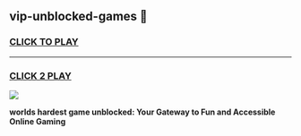 
## vip-unblocked-games 👋
<h3>
<a href="https://premium.freeplayer.one?title=vip-unblocked-games&ref=14F">CLICK TO PLAY</a></h3>
<hr>

<h3>
<a href="https://premium.freeplayer.one?title=vip-unblocked-games&ref=14F">CLICK 2 PLAY</a>
  
</h3>

<a href="https://premium.freeplayer.one?title=vip-unblocked-games&ref=12F/"><img src="https://clearcache.store/games.png"></a>


**worlds hardest game unblocked: Your Gateway to Fun and Accessible Online Gaming**
